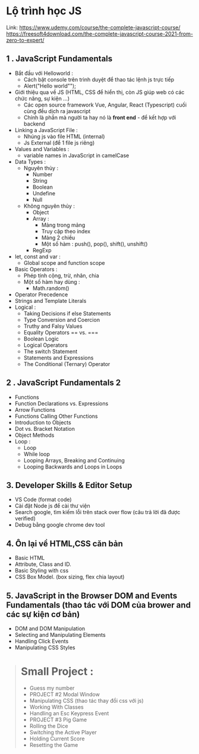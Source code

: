 # Lộ trình học JS
Link: https://www.udemy.com/course/the-complete-javascript-course/
https://freesoft4download.com/the-complete-javascript-course-2021-from-zero-to-expert/
## 1 . JavaScript Fundamentals
- Bắt đầu với Helloworld :
  - Cách bật console trên trình duyệt để thao tác lệnh js trực tiếp
  - Alert("Hello world"");
- Giới thiệu qua về JS (HTML, CSS để hiển thị, còn JS giúp web có các chức năng, sự kiện ...)
  - Các open source framework Vue, Angular, React (Typescript) cuối cùng đều dịch ra javascript
  - Chính là phần mà người ta hay nó là **front end** - để kết hợp với backend
- Linking a JavaScript File :
  - Nhúng js vào file HTML (internal)
  - Js External (để 1 file js riêng)
- Values and Variables :
  - variable names in JavaScript in camelCase
- Data Types :
  - Nguyên thủy :
      - Number
      - String
      - Boolean
      - Undefine
      - Null
  - Không nguyên thủy :
      - Object
      - Array :
        - Mảng trong mảng
        - Truy cập theo index
        - Mảng 2 chiều
        - Một số hàm : push(), pop(), shift(), unshift()
      - RegExp
- let, const and var :
  - Global scope and function scope
- Basic Operators :
  - Phép tính cộng, trừ, nhân, chia
  - Một số hàm hay dùng :
    - Math.random()
- Operator Precedence
- Strings and Template Literals
- Logical :
  - Taking Decisions if  else Statements
  - Type Conversion and Coercion
  - Truthy and Falsy Values
  - Equality Operators == vs. ===
  - Boolean Logic
  - Logical Operators
  - The switch Statement
  - Statements and Expressions
  - The Conditional (Ternary) Operator
## 2 . JavaScript Fundamentals 2
- Functions
- Function Declarations vs. Expressions
- Arrow Functions
- Functions Calling Other Functions
- Introduction to Objects
- Dot vs. Bracket Notation
- Object Methods
- Loop :
  - Loop
  - While loop
  - Looping Arrays, Breaking and Continuing
  - Looping Backwards and Loops in Loops
## 3. Developer Skills & Editor Setup
- VS Code (format code)
- Cài đặt Node js để cài thư viện
- Search google, tìm kiếm lỗi trên stack over flow (câu trả lời đã được verified)
- Debug bằng google chrome dev tool
## 4. Ôn lại về HTML,CSS căn bản
- Basic HTML
- Attribute, Class and ID.
- Basic Styling with css
- CSS Box Model. (box sizing, flex chia layout)
## 5. JavaScript in the Browser DOM and Events Fundamentals (thao tác với DOM của brower and các sự kiện cơ bản)
- DOM and DOM Manipulation
- Selecting and Manipulating Elements
- Handling Click Events
- Manipulating CSS Styles
 > # Small Project :
 >   - Guess my number
 >   - PROJECT #2 Modal Window
 >   - Manipulating CSS (thao tác thay đổi css với js)
 >   - Working With Classes
 >   - Handling an Esc Keypress Event
 >   - PROJECT #3 Pig Game
 >   - Rolling the Dice
 >   - Switching the Active Player
 >   - Holding Current Score
 >   - Resetting the Game
